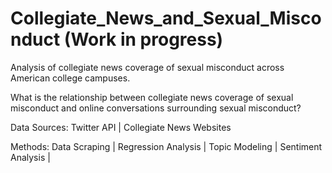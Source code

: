 # Collegiate_News_and_Sexual_Misconduct (Work in progress)

Analysis of collegiate news coverage of sexual misconduct across American college campuses.

What is the relationship between collegiate news coverage of sexual misconduct and online conversations surrounding sexual misconduct?

Data Sources:
Twitter API |
Collegiate News Websites

Methods:
Data Scraping |
Regression Analysis |
Topic Modeling |
Sentiment Analysis |
